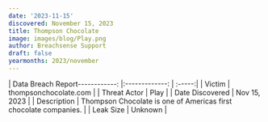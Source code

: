 ```yaml
---
date: '2023-11-15'
discovered: November 15, 2023
title: Thompson Chocolate
image: images/blog/Play.png
author: Breachsense Support
draft: false
yearmonths: 2023/november
---
```


| Data Breach Report------------:     |:-------------:    | :-----:|
| Victim      | thompsonchocolate.com      | 
| Threat Actor      | Play      | 
| Date Discovered      | Nov 15, 2023      | 
| Description      | Thompson Chocolate is one of Americas first chocolate companies.      | 
| Leak Size      | Unknown      | 

